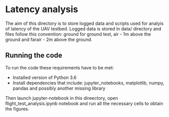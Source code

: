 # Latency analysis

The aim of this directory is to store logged data and scripts used for analyis of latency of the UAV testbed. Logged data is stored in data/ directory and files follow this convention: ground for ground test, air - 1m above the ground and farair - 2m above the ground. 


## Running the code 

To run the code these requirements have to be met: 
- Installed version of Python 3.6 
- Install dependencies that include: jupyter_notebooks, matplotlib, numpy, pandas and possibly another missing library

Then launch jupyter-notebook in this direectory, open flight_test_analysis.ipynb notebook and run all the necessary cells to obtain the figures. 